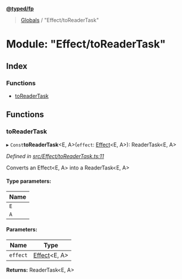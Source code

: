 **[@typed/fp](../README.md)**

> [Globals](../globals.md) / "Effect/toReaderTask"

# Module: "Effect/toReaderTask"

## Index

### Functions

* [toReaderTask](_effect_toreadertask_.md#toreadertask)

## Functions

### toReaderTask

▸ `Const`**toReaderTask**\<E, A>(`effect`: [Effect](_effect_effect_.effect.md)\<E, A>): ReaderTask\<E, A>

*Defined in [src/Effect/toReaderTask.ts:11](https://github.com/TylorS/typed-fp/blob/ac98ca1/src/Effect/toReaderTask.ts#L11)*

Converts an Effect<E, A> into a ReaderTask<E, A>

#### Type parameters:

Name |
------ |
`E` |
`A` |

#### Parameters:

Name | Type |
------ | ------ |
`effect` | [Effect](_effect_effect_.effect.md)\<E, A> |

**Returns:** ReaderTask\<E, A>
